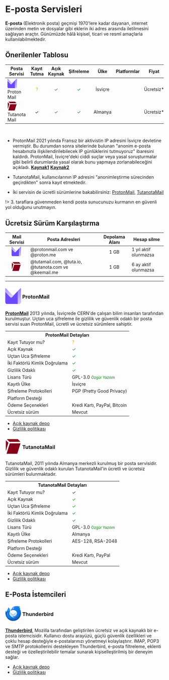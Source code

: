 <!-- NOTLAR
 - Bu içerik halihazırda yazılmıştır. İçerik içinde ekleme yapma yada düzeltme yapma ihtiyacı yoksa değişiklik yapmanız önerilmez. Uygulama önerilerine ekleme yapmak isterseniz, eklenen diğer uygulamaların kalitesinde olmasına özen gösteriniz.
 - Bu içeriğe eklenmesi gereken şeyler olduğu düşünülmektedir. https://github.com/GuvendeKal/guvendekal.org/issues/28 buradan bakabilirsiniz.
 - Tablo eklemeyi unutmayın
 - Uygun görseller eklemeyi unutmayın.
 - İçerik kuralları ve ekleme yapmak sayfalarını ziyaret edebilirsiniz -->

# E-posta Servisleri

**E-posta** (Elektronik posta) geçmişi 1970'lere kadar dayanan, internet üzerinden metin ve dosyalar gibi eklerin iki adres arasında iletilmesini sağlayan araçtır. Günümüzde hâlâ kişisel, ticari ve resmî amaçlarla kullanılabilmektedir.

## Önerilenler Tablosu

| Posta Servisi | Kayıt Tutma | Açık Kaynak | Şifreleme | Ülke | Platformlar | Fiyat |
| --- | :---: | :---: | :---: | :---: | :---: | :---: |
| <span style="display: inline-block; vertical-align: middle;"><img src="docs/images/protonmail.svg" alt="Proton" style="width: 30px; height: 30px;"> </span> <span style="display: inline-block; vertical-align: middle;"> Proton Mail | <span style="color: orange;">?</span> | <span style="color: green;">✓</span> | <span style="color: green;">✓</span> | İsviçre | <i class="fa-solid fa-globe"></i> <i class="fa-brands fa-windows"></i> <i class="fa-brands fa-apple"></i> <i class="fa-brands fa-linux"></i> <i class="fa-brands fa-android"></i> <i class="fa-brands fa-app-store-ios"></i> | Ücretsiz\* |
| <span style="display: inline-block; vertical-align: middle;"><img src="docs/images/tutamail.png" alt="Tutamail" style="width: 30px; height: 30px;"> </span> <span style="display: inline-block; vertical-align: middle;"> Tutanota Mail | ✓ | <span style="color: green;">✓</span> | <span style="color: green;">✓</span> | Almanya | <i class="fa-solid fa-globe"></i> <i class="fa-brands fa-windows"></i> <i class="fa-brands fa-apple"></i> <i class="fa-brands fa-linux"></i> <i class="fa-brands fa-android"></i> <i class="fa-brands fa-app-store-ios"></i> | Ücretsiz\* |

<br>

- ProtonMail 2021 yılında Fransız bir aktivistin IP adresini İsviçre devletine vermiştir. Bu durumdan sonra sitelerinde bulunan "anonim e-posta hesabınızla ilişkilendirilebilecek IP günlüklerini tutmuyoruz" ibaresini kaldırdı. ProtonMail, İsviçre'deki ciddi suçlar veya yasal soruşturmalar gibi belirli durumlarda yasal olarak bunu yapmaya zorlanabileceğini açıkladı. [**Kaynak1**](https://www.engadget.com/protonmail-climate-activist-ip-swiss-french-authorities-233004304.html) [**Kaynak2**](https://www.theregister.com/2021/09/07/protonmail_hands_user_ip_address_police/)

- TutanotaMail, kullanıcılarının IP adresini "anonimleştirme sürecinden geçirdikten" sonra kayıt etmektedir.

- İki servisin de ücretli sürümlerine bakabilirsiniz: [ProtonMail](https://proton.me/pricing), [TutanotaMail](https://tuta.com/pricing)

!> 3. taraflara güvenmeden kendi posta sunucunuzu kurmanın en güvenli yol olduğunu unutmayın.

## Ücretsiz Sürüm Karşılaştırma

| Mail Servisi | Posta Adresleri | Depolama Alanı | Hesap silme |
| :---: | --- | :---: | --- |
| <span style="display: inline-block; vertical-align: middle;"><img src="docs/images/protonmail.svg" alt="Proton" style="width: 30px; height: 30px;"> </span> <span style="display: inline-block; vertical-align: middle;"> | @protonmail.com ve @proton.me | 1 GB | 1 yıl aktif olunmazsa |
| <span style="display: inline-block; vertical-align: middle;"><img src="docs/images/tutamail.png" alt="Tutamail" style="width: 30px; height: 30px;"> </span> <span style="display: inline-block; vertical-align: middle;"> | @tutamail.com, @tuta.io, @tutanota.com ve @keemail.me | 1 GB | 6 ay aktif olunmazsa |

---

### <span style="display: inline-block; vertical-align: middle;"><img src="docs/images/protonmail.svg" alt="Protonmail" style="width: 50px; height: 50px;"> </span> <span style="display: inline-block; vertical-align: middle;"> ProtonMail

[**ProtonMail**](https://proton.me/mail) 2013 yılında, İsviçrede CERN'de çalışan bilim insanları tarafından kurulmuştur. Uçtan uca şifreleme ile gizlilik ve güvenlik odaklı bir posta servisi suan ProtonMail, ücretli ve ücretsiz sürümlere sahiptir.

<table>
 <tr>
 <th colspan="2">ProtonMail Detayları</th>
 </tr>
 <tr>
 <td>Kayıt Tutuyor mu?</td>
 <td><span style="color: orange;">?</span></td>
 </tr>
 <tr>
 <td>Açık Kaynak</td>
 <td><span style="color: green;">✓</span></td>
 </tr>
 <tr>
 <td>Uçtan Uca Şifreleme</td>
 <td><span style="color: green;">✓</span></td>
 </tr>
 <tr>
 <td>İki Faktörlü Kimlik Doğrulama</td>
 <td><span style="color: green;">✓</span></td>
 </tr>
 <tr>
 <td>Gizlilik Odaklı</td>
 <td><span style="color: green;">✓</span></td>
 </tr>
 <tr>
 <tr>
 <td>Lisans Türü</td>
 <td> GPL-3.0 <span style="color: green;"><small>Özgür Yazılım<small><span></td>
 </tr>
 <tr>
 <td>Kayıtlı Ülke</td>
 <td>İsviçre</td>
 </tr>
 <tr>
 <td>Şifreleme Protokolleri</td>
 <td>PGP (Pretty Good Privacy)</td>
 </tr>
 <tr>
 <td>Platform Desteği</td>
 <td><i class="fa-solid fa-globe"></i> <i class="fa-brands fa-windows"></i> <i class="fa-brands fa-apple"></i> <i class="fa-brands fa-linux"></i> <i class="fa-brands fa-android"></i> <i class="fa-brands fa-app-store-ios"></i> </td>
 </tr>
 <tr>
 <td>Ödeme Seçenekleri</td>
 <td>Kredi Kartı, PayPal, Bitcoin</td>
 </tr>
 <tr>
 <td>Ücretsiz sürüm</td>
 <td>Mevcut</td>
 </tr>
</table>

- [Açık kaynak depo](https://github.com/ProtonMail)
- [Gizlilik politikası](https://proton.me/legal/privacy)

### <span style="display: inline-block; vertical-align: middle;"><img src="docs/images/tutamail.png" alt="Tutanota" style="width: 50px; height: 50px;"> </span> <span style="display: inline-block; vertical-align: middle;"> TutanotaMail

TutanotaMail, 2011 yılında Almanya merkezli kurulmuş bir posta servisidir. Gizlilik ve güvenlik odaklı kurulan TutanotaMail'in ücretli ve ücretsiz sürümleri bulunmaktadır.

<table>
 <tr>
 <th colspan="2">TutanotaMail Detayları</th>
 </tr>
 <tr>
 <td>Kayıt Tutuyor mu?</td>
 <td>✓</td>
 </tr>
 <tr>
 <td>Açık Kaynak</td>
 <td><span style="color: green;">✓</span></td>
 </tr>
 <tr>
 <td>Uçtan Uca Şifreleme</td>
 <td><span style="color: green;">✓</span></td>
 </tr>
 <tr>
 <td>İki Faktörlü Kimlik Doğrulama</td>
 <td><span style="color: green;">✓</span></td>
 </tr>
 <tr>
 <td>Gizlilik Odaklı</td>
 <td><span style="color: green;">✓</span></td>
 </tr>
 <tr>
 <td>Lisans Türü</td>
 <td> GPL-3.0 <span style="color: green;"><small>Özgür Yazılım<small><span></td>
 </tr>
 <tr>
 <td>Kayıtlı Ülke</td>
 <td>Almanya</td>
 </tr>
 <tr>
 <td>Şifreleme Protokolleri</td>
 <td>AES-128, RSA-2048</td>
 </tr>
 <tr>
 <td>Platform Desteği</td>
 <td><i class="fa-solid fa-globe"></i> <i class="fa-brands fa-windows"></i> <i class="fa-brands fa-apple"></i> <i class="fa-brands fa-linux"></i> <i class="fa-brands fa-android"></i> <i class="fa-brands fa-app-store-ios"></i> </td>
 </tr>
 <tr>
 <td>Ödeme Seçenekleri</td>
 <td>Kredi Kartı, PayPal</td>
 </tr>
 <tr>
 <td>Ücretsiz sürüm</td>
 <td>Mevcut</td>
 </tr>
</table>

- [Açık kaynak depo](https://github.com/tutao)
- [Gizlilik politikası](https://tuta.com/privacy-policy)

<!-- Bu bölüm daha sonra farklı bir sayfa olarak açılacaktır. -->

## E-Posta İstemcileri

### <span style="display: inline-block; vertical-align: middle;"><img src="docs/images/thunderbird-icon.png" alt="thunderbird" style="width: 50px; height: 50px;"> </span> <span style="display: inline-block; vertical-align: middle;"> Thunderbird

[**Thunderbird**](https://www.thunderbird.net/tr/), Mozilla tarafından geliştirilen ücretsiz ve açık kaynaklı bir e-posta istemcisidir. Kullanıcı dostu arayüzü, güçlü güvenlik özellikleri ve çoklu hesap desteğiyle e-postalarınızı yönetmeyi kolaylaştırır. IMAP, POP3 ve SMTP protokollerini destekleyen Thunderbird, e-posta filtreleme, eklenti desteği ve özelleştirilebilir temalar sunarak kişiselleştirilmiş bir deneyim sağlar.

- [Açık kaynak depo](https://github.com/thunderbird)
- [Gizlilik politikası](https://www.thunderbird.net/en-US/privacy/)

<!-- Bu bölüm daha sonra farklı bir sayfa olarak açılacaktır. -->